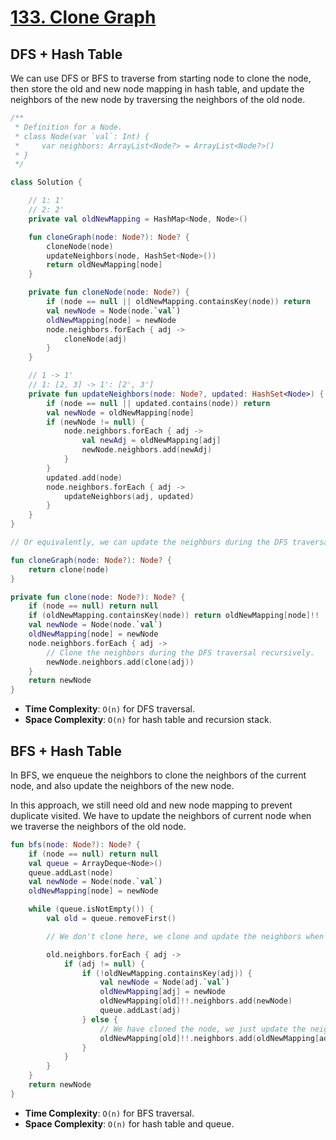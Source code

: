 # [133. Clone Graph](https://leetcode.com/problems/clone-graph/description/)

## DFS + Hash Table
We can use DFS or BFS to traverse from starting node to clone the node, then store the old and new node mapping in hash table, and update the neighbors of the new node by traversing the neighbors of the old node.

```kotlin
/**
 * Definition for a Node.
 * class Node(var `val`: Int) {
 *     var neighbors: ArrayList<Node?> = ArrayList<Node?>()
 * }
 */

class Solution {

    // 1: 1'
    // 2: 2'
    private val oldNewMapping = HashMap<Node, Node>()

    fun cloneGraph(node: Node?): Node? {
        cloneNode(node)
        updateNeighbors(node, HashSet<Node>())
        return oldNewMapping[node]
    }

    private fun cloneNode(node: Node?) {
        if (node == null || oldNewMapping.containsKey(node)) return
        val newNode = Node(node.`val`)
        oldNewMapping[node] = newNode
        node.neighbors.forEach { adj -> 
            cloneNode(adj)
        }
    }

    // 1 -> 1'
    // 1: [2, 3] -> 1': [2', 3']
    private fun updateNeighbors(node: Node?, updated: HashSet<Node>) {
        if (node == null || updated.contains(node)) return
        val newNode = oldNewMapping[node]
        if (newNode != null) {
            node.neighbors.forEach { adj -> 
                val newAdj = oldNewMapping[adj]
                newNode.neighbors.add(newAdj)
            }
        }
        updated.add(node)
        node.neighbors.forEach { adj -> 
            updateNeighbors(adj, updated)
        }
    }    
}

// Or equivalently, we can update the neighbors during the DFS traversal.

fun cloneGraph(node: Node?): Node? {
    return clone(node)
}

private fun clone(node: Node?): Node? {
    if (node == null) return null
    if (oldNewMapping.containsKey(node)) return oldNewMapping[node]!!
    val newNode = Node(node.`val`)
    oldNewMapping[node] = newNode
    node.neighbors.forEach { adj ->
        // Clone the neighbors during the DFS traversal recursively.
        newNode.neighbors.add(clone(adj))
    }
    return newNode
}
```
* **Time Complexity**: `O(n)` for DFS traversal.
* **Space Complexity**: `O(n)` for hash table and recursion stack.

## BFS + Hash Table
In BFS, we enqueue the neighbors to clone the neighbors of the current node, and also update the neighbors of the new node.

In this approach, we still need old and new node mapping to prevent duplicate visited. We have to update the neighbors of current node when we traverse the neighbors of the old node.

```kotlin
fun bfs(node: Node?): Node? {
    if (node == null) return null
    val queue = ArrayDeque<Node>()
    queue.addLast(node)
    val newNode = Node(node.`val`)
    oldNewMapping[node] = newNode

    while (queue.isNotEmpty()) {
        val old = queue.removeFirst()

        // We don't clone here, we clone and update the neighbors when we visit the adjacent nodes.

        old.neighbors.forEach { adj -> 
            if (adj != null) {
                if (!oldNewMapping.containsKey(adj)) {
                    val newNode = Node(adj.`val`)
                    oldNewMapping[adj] = newNode
                    oldNewMapping[old]!!.neighbors.add(newNode)
                    queue.addLast(adj)
                } else {
                    // We have cloned the node, we just update the neighbors.
                    oldNewMapping[old]!!.neighbors.add(oldNewMapping[adj])
                }
            }
        }
    }
    return newNode
}
```
* **Time Complexity**: `O(n)` for BFS traversal.
* **Space Complexity**: `O(n)` for hash table and queue.